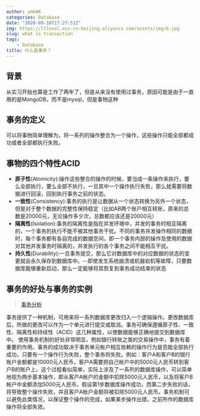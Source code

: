 ```yaml
---
author: ymkNK
categories: Database
date: "2020-09-18T17:27:51Z"
img: https://lllovol.oss-cn-beijing.aliyuncs.com/assets/img/6.jpg
slug: what is transaction
tags: 
    - Database
title: 什么是事务？
---
```

## 背景
从实习开始也算是工作了两年了，但是从来没有使用过事务，原因可能是由于一直用的是MongoDB，而不是mysql，但是事物这种

## 事务的定义
可以将事物简单理解为，将一系列的操作整合为一个操作，这些操作只能全部都成功或者全部都执行失败。
## 事物的四个特性ACID
- **原子性**(Atomicity):操作这些整合的操作的时候，要当成一条操作来执行，要么全部执行，要么全部不执行，一旦其中一个操作执行失败，那么就需要将数据进行回滚，回到执行事务之前的状态。
- **一致性**(Consistency):事务的执行是让数据从一个状态转换为另外一个状态，但是对于整个数据的完整性保持稳定（比如AB两个账户相互转账，原来的总数是20000元，无论操作多少次，总数都应该还是20000元）
- **隔离性**(Isolation):事务的隔离性是指在并发环境中，并发的事务时相互隔离的，一个事务的执行不能不被其他事务干扰。不同的事务并发操作相同的数据时，每个事务都有各自完成的数据空间，即一个事务内部的操作及使用的数据对其他并发事务时隔离的，并发执行的各个事务之间不能相互干扰。
- **持久性**(Durability):一旦事务提交，那么它对数据库中的对应数据的状态的变更就会永久保存到数据库中。--即使发生系统崩溃或机器宕机等故障，只要数据库能够重新启动，那么一定能够将其恢复到事务成功结束的状态

## 事务的好处与事务的实例
>[事务分析](https://www.cnblogs.com/printN/p/6404776.html)

事务提供了一种机制，可用来将一系列数据库更改归入一个逻辑操作。更改数据库后，所做的更改可以作为一个单元进行提交或取消。事务可确保遵循原子性、一致性、隔离性和持续性（ACID）这几种属性，以使数据能够正确地提交到数据库中。
使用事务机制的好处非常明显，例如银行转账之类的交易操作中，事务有着重要的作用。事务的成功取决于事务单元帐户相互依赖的操作行为是否能全部执行成功，只要有一个操作行为失败，整个事务将失败。例如：客户A和客户B的银行账户金额都是10000元人民币，客户A需要把自己帐户中的5000元人民币转到客户B的账户上。这个过程看似简单，实际上涉及了一系列的数据库操作，可以简单地视为两步基本操作，即从客户A帐户的金额中扣除5000元人民币，以及将客户B帐户中金额添加5000元人民币。假设第1步数据库操作成功，而第二步失败的话，将导致整个操作失败，并且客户A帐户金额将被扣除5000元人民币。事务机制可以避免此类情况，以保证整个操作的完成，如果某步操作出错，之前所作的数据库操作将全部失效。

